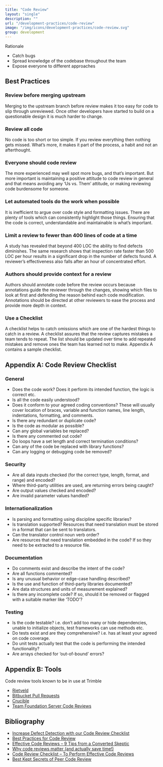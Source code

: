 ```yaml
---
title: "Code Review"
layout: "single"
description: ""
url: "/development-practices/code-review"
image: "/img/icons/development-practices/code-review.svg"
group: development
---
```


Rationale

- Catch bugs
- Spread knowledge of the codebase throughout the team
- Expose everyone to different approaches

## Best Practices

### Review before merging upstream

Merging to the upstream branch before review makes it too easy for code to slip through unreviewed. Once other developers have started to build on a questionable design it is much harder to change.

### Review all code

No code is too short or too simple. If you review everything then nothing gets missed. What’s more, it makes it part of the process, a habit and not an afterthought.

### Everyone should code review

The more experienced may well spot more bugs, and that’s important. But more important is maintaining a positive attitude to code review in general and that means avoiding any ‘Us vs. Them’ attitude, or making reviewing code burdensome for someone.

### Let automated tools do the work when possible

It is inefficient to argue over code style and formatting issues. There are plenty of tools which can consistently highlight those things. Ensuring that the code is correct, understandable and maintainable is what’s important.

### Limit a review to fewer than 400 lines of code at a time

A study has revealed that beyond 400 LOC the ability to find defects diminishes. The same research shows that inspection rate faster than 500 LOC per hour results in a significant drop in the number of defects found. A reviewer’s effectiveness also falls after an hour of concentrated effort.

### Authors should provide context for a review

Authors should annotate code before the review occurs because annotations guide the reviewer through the changes, showing which files to look at first and defending the reason behind each code modification. Annotations should be directed at other reviewers to ease the process and provide more depth in context.

### Use a Checklist

A checklist helps to catch omissions which are one of the hardest things to catch in a review. A checklist assures that the review captures mistakes a team tends to repeat. The list should be updated over time to add repeated mistakes and remove ones the team has learned not to make. Appendix A contains a sample checklist.

## Appendix A: Code Review Checklist

### General

- Does the code work? Does it perform its intended function, the logic is correct etc.
- Is all the code easily understood?
- Does it conform to your agreed coding conventions? These will usually cover location of braces, variable and function names, line length, indentations, formatting, and comments.
- Is there any redundant or duplicate code?
- Is the code as modular as possible?
- Can any global variables be replaced?
- Is there any commented out code?
- Do loops have a set length and correct termination conditions?
- Can any of the code be replaced with library functions?
- Can any logging or debugging code be removed?

### Security

- Are all data inputs checked (for the correct type, length, format, and range) and encoded?
- Where third-party utilities are used, are returning errors being caught?
- Are output values checked and encoded?
- Are invalid parameter values handled?

### Internationalization

- Is parsing and formatting using discipline specific libraries?
- Is translation supported? Resources that need translation must be stored in a format that can be sent to translators.
- Can the translator control noun verb order?
- Are resources that need translation embedded in the code? If so they need to be extracted to a resource file.

### Documentation

- Do comments exist and describe the intent of the code?
- Are all functions commented?
- Is any unusual behavior or edge-case handling described?
- Is the use and function of third-party libraries documented?
- Are data structures and units of measurement explained?
- Is there any incomplete code? If so, should it be removed or flagged with a suitable marker like ‘TODO’?

### Testing

- Is the code testable? i.e. don’t add too many or hide dependencies, unable to initialize objects, test frameworks can use methods etc.
- Do tests exist and are they comprehensive? i.e. has at least your agreed on code coverage.
- Do unit tests actually test that the code is performing the intended functionality?
- Are arrays checked for ‘out-of-bound’ errors?

## Appendix B: Tools

Code review tools known to be in use at Trimble

- [Rietveld](https://github.com/rietveld-codereview/rietveld/wiki)
- [Bitbucket Pull Requests](https://confluence.atlassian.com/bitbucketserver0414/using-pull-requests-in-bitbucket-server-895367664.html)
- [Crucible](https://www.atlassian.com/software/crucible)
- [Team Foundation Server Code Reviews](https://docs.microsoft.com/azure/devops/repos/tfvc/get-code-reviewed-vs?view=azure-devops)

## Bibliography

- [Increase Defect Detection with our Code Review Checklist](https://web.archive.org/web/20180219163514/blog.fogcreek.com/increase-defect-detection-with-our-code-review-checklist-example/)
- [Best Practices for Code Review](https://smartbear.com/learn/code-review/best-practices-for-peer-code-review/)
- [Effective Code Reviews – 9 Tips from a Converted Skeptic](https://web.archive.org/web/20180313140443/https://blog.fogcreek.com/effective-code-reviews-9-tips-from-a-converted-skeptic/)
- [Why code reviews matter (and actually save time!)](https://www.atlassian.com/agile/code-reviews)
- [Code Review Checklist – To Perform Effective Code Reviews](http://www.evoketechnologies.com/blog/code-review-checklist-perform-effective-code-reviews/)
- [Best Kept Secrets of Peer Code Review](https://smartbear.com/resources/ebooks/best-kept-secrets-of-code-review/)
